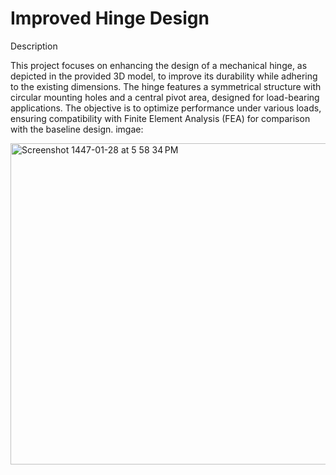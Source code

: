 # Improved Hinge Design

Description

This project focuses on enhancing the design of a mechanical hinge, as depicted in the provided 3D model, to improve its durability while adhering to the existing dimensions. The hinge features a symmetrical structure with circular mounting holes and a central pivot area, designed for load-bearing applications. The objective is to optimize performance under various loads, ensuring compatibility with Finite Element Analysis (FEA) for comparison with the baseline design.
imgae:


<img width="730" height="514" alt="Screenshot 1447-01-28 at 5 58 34 PM" src="https://github.com/user-attachments/assets/b0cf0d63-e976-4bb2-937e-6cd096240b71" />
